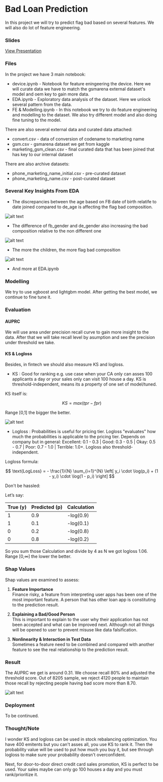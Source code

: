 # Bad Loan Prediction

In this project we will try to predict flag bad based on several features. We will also do lot of feature engineering. 

### Slides

[View Presentation](https://docs.google.com/presentation/d/1bTWVKUndCJmqCgKBjqZI0zwOdDYtS8K9bzRzUUV4K6w/edit?usp=sharing)


### Files

In the project we have 3 main notebook:

- device.ipynb - Notebook for feature eningeering the device. Here we will curate data we have to match the gsmarena external dataset's model and oem key to gain more data.
- EDA.ipynb - Exploratory data analysis of the dataset. Here we unlock several pattern from the data.
- FE & Modelling.ipynb - In this notebook we try to do feature engineering and modelling to the dataset. We also try different model and also doing fine tuning to the model.

There are also several external data and curated data attached:

- convert.csv - data of conversion of codename to marketing name
- gsm.csv - gsmarena dataset we get from kaggle
- marketing_gsm_clean.csv - final curated data that has been joined that has key to our internal dataset

There are also archive datasets:

- phone_marketing_name_initial.csv - pre-curated dataset
- phone_marketing_name.csv - post-curated dataset

### Several Key Insights From EDA

- The discrepancies between the age based on FB date of birth relatife to date joined compared to de_age is affecting the flag bad composition.

![alt text](image-2.png)

- The difference of fb_gender and de_gender also increasing the bad composition relative to the non different one

![alt text](image-1.png)

- The more the children, the more flag bad composition

![alt text](image.png)

- And more at EDA.ipynb


### Modelling

We try to use xgboost and lightgbm model. After getting the best model, we continue to fine tune it.

### Evaluation

#### AUPRC

We will use area under precision recall curve to gain more insight to the data. After that we will take recall level by asumption and see the precision under threshold we take.

#### KS & Logloss

Besides, in fintech we should also measure KS and logloss.

- KS : Good for ranking e.g. use case when your CA only can asses 100 applicants a day or your sales only can visit 100 house a day. KS is threshold-independent, means its a property of one set of model/tuned.

KS itself is:

$$
KS = max(tpr-fpr)
$$

Range [0,1] the bigger the better.

![alt text](image-3.png)

- Logloss : Probabilities is useful for pricing tier. Logloss "evaluates" how much the probabilities is applicable to the pricing tier. Depends on company but in general: Excellent: 0.1 - 0.3 | Good: 0.3 - 0.5 | Okay: 0.5 - 0.7 | Poor: 0.7 - 1.0 | Terrible: 1.0+. Logloss also threshold-independent.

Logloss formula:

$$
\text{LogLoss} = - \frac{1}{N} \sum_{i=1}^{N} \left[ y_i \cdot \log(p_i) + (1 - y_i) \cdot \log(1 - p_i) \right]
$$

Don't be hassled:

Let’s say:

| True (y) | Predicted (p) | Calculation  |
| -------- | ------------- | ------------ |
| 1        | 0.9           | -log(0.9)    |
| 1        | 0.1           | -log(0.1)    |
| 0        | 0.2           | -log(0.8)    |
| 0        | 0.8           | -log(0.2)    |

So you sum those Calculation and divide by 4 as N we got logloss 1.06. Range [0,∞] the lower the better.

### Shap Values

Shap values are examined to assess:
1. **Feature Importance**  
Finance risky, a feature from interpreting user apps has been one of the most important feature. A person that has other loan app is constituting to the prediction result.

2. **Explaining a Bad/Good Person**  
This is important to explain to the user why their application has not been accepted and what can be improved next. Although not all things will be opened to user to prevent misuse like data falsification.

3. **Nonlinearity & Interaction in Test Data**  
Sometimes a feature need to be combined and compared with another feature to see the real relationship to the prediction result.

### Result

The AUPRC we get is around 0.31. We choose recall 80% and adjusted the threshold score. Out of 8205 sample, we reject 4120 people to maintain those recall by rejecting people having bad score more than 8.70.

![alt text](image-4.png)

### Deployment

To be continued.

### Thought/Note

I wonder KS and logloss can be used in stock rebalancing optimization. You have 400 emitents but you can't asses all, you use KS to rank it. Then the probability value will be used to put how much you buy it, but see through logloss to make sure your probability doesn't overconfident.

Next, for door-to-door direct credit card sales promotion, KS is perfect to be used. Your sales maybe can only go 100 houses a day and you must rank/prioritize it.